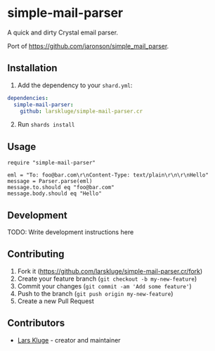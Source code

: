 # simple-mail-parser

A quick and dirty Crystal email parser.

Port of <https://github.com/jaronson/simple_mail_parser>.

## Installation

1. Add the dependency to your `shard.yml`:
```yaml
dependencies:
  simple-mail-parser:
    github: larskluge/simple-mail-parser.cr
```
2. Run `shards install`

## Usage

```crystal
require "simple-mail-parser"

eml = "To: foo@bar.com\r\nContent-Type: text/plain\r\n\r\nHello"
message = Parser.parse(eml)
message.to.should eq "foo@bar.com"
message.body.should eq "Hello"
```

## Development

TODO: Write development instructions here

## Contributing

1. Fork it (<https://github.com/larskluge/simple-mail-parser.cr/fork>)
2. Create your feature branch (`git checkout -b my-new-feature`)
3. Commit your changes (`git commit -am 'Add some feature'`)
4. Push to the branch (`git push origin my-new-feature`)
5. Create a new Pull Request

## Contributors

- [Lars Kluge](https://github.com/larskluge) - creator and maintainer
